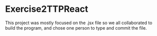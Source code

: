 # Exercise2TTPReact

This project was mostly focused on the .jsx file so we all collaborated to build the program, and chose one person to type and commit the file.
